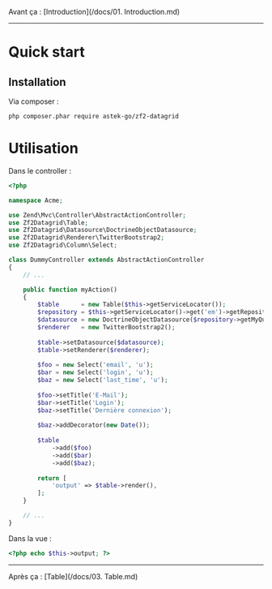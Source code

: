 Avant ça : [Introduction](/docs/01. Introduction.md)

---

# Quick start

## Installation

Via composer :

```
php composer.phar require astek-go/zf2-datagrid
```

# Utilisation

Dans le controller :

```php
<?php

namespace Acme;

use Zend\Mvc\Controller\AbstractActionController;
use Zf2Datagrid\Table;
use Zf2Datagrid\Datasource\DoctrineObjectDatasource;
use Zf2Datagrid\Renderer\TwitterBootstrap2;
use Zf2Datagrid\Column\Select;

class DummyController extends AbstractActionController
{
	// ...

	public function myAction()
    {
    	$table      = new Table($this->getServiceLocator());
        $repository = $this->getServiceLocator()->get('em')->getRepository(User::class);
        $datasource = new DoctrineObjectDatasource($repository->getMyQuery());
        $renderer   = new TwitterBootstrap2();
        
        $table->setDatasource($datasource);
        $table->setRenderer($renderer);
        
        $foo = new Select('email', 'u');
        $bar = new Select('login', 'u');
        $baz = new Select('last_time', 'u');
        
        $foo->setTitle('E-Mail');
        $bar->setTitle('Login');
        $baz->setTitle('Dernière connexion');
        
        $baz->addDecorator(new Date());
        
        $table
        	->add($foo)
            ->add($bar)
            ->add($baz);
        
        return [
        	'output' => $table->render(),
        ];
    }

	// ...
}
```

Dans la vue :

```php
<?php echo $this->output; ?>
```

---

Après ça : [Table](/docs/03. Table.md)